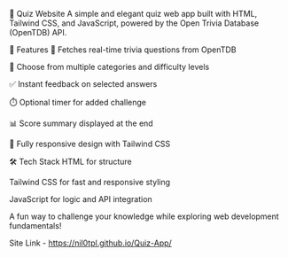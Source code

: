 🧠 Quiz Website
A simple and elegant quiz web app built with HTML, Tailwind CSS, and JavaScript, powered by the Open Trivia Database (OpenTDB) API.

🚀 Features
📡 Fetches real-time trivia questions from OpenTDB

🎯 Choose from multiple categories and difficulty levels

✅ Instant feedback on selected answers

⏱️ Optional timer for added challenge

📊 Score summary displayed at the end

📱 Fully responsive design with Tailwind CSS

🛠️ Tech Stack
HTML for structure

Tailwind CSS for fast and responsive styling

JavaScript for logic and API integration

A fun way to challenge your knowledge while exploring web development fundamentals!

Site Link - https://nil0tpl.github.io/Quiz-App/
